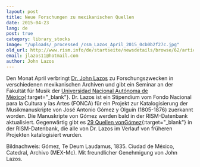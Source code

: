 ```yaml
---
layout: post
title: Neue Forschungen zu mexikanischen Quellen
date: 2015-04-23
lang: de
post: true
category: library_stocks
image: "/uploads/_processed_/csm_Lazos_April_2015_0cb0b2f27c.jpg"
old_url: http://www.rism.info/de/startseite/newsdetails/browse/62/article/64/new-research-on-mexican-sources.html
email: jlazos11@hotmail.com
author: John Lazos
---
```



Den Monat April verbringt [Dr. John Lazos](/de/workgroups/mexico-dr-john-g-lazos.html) zu Forschungszwecken in verschiedenen mexikanischen Archiven und gibt ein Seminar an der Fakultät für Musik der [Universidad Nacional Autónoma de México](http://www.fam.unam.mx/){:target="_blank"}. Dr. Lazos ist ein Stipendium vom Fondo Nacional para la Cultura y las Artes (FONCA) für ein Projekt zur Katalogisierung der Musikmanuskripte von José Antonio Gómez y Olguín (1805-1876) zuerkannt worden. Die Manuskripte von Gómez werden bald in der RISM-Datenbank aktualisiert. Gegenwärtig gibt es [29 Quellen vonGómez](https://opac.rism.info/search?View=rism&author=gomez+y+olguin){:target="_blank"} in der RISM-Datenbank, die alle von Dr. Lazos im Verlauf von früheren Projekten katalogisiert wurden.





Bildnachweis: Gómez, Te Deum Laudamus, 1835. Ciudad de México, Catedral, Archivo (MEX-Mc). Mit freundlicher Genehmigung von John Lazos.





<script type="text/javascript">var switchTo5x=true;</script><script type="text/javascript" src="http://w.sharethis.com/button/buttons.js"></script><script type="text/javascript">stLight.options({publisher: "9b601438-1ce1-49d8-bfd7-9cff5df54c17", doNotHash: false, doNotCopy: false, hashAddressBar: false});</script>